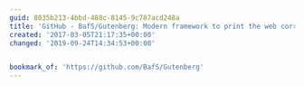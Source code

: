 ```yaml
---
guid: 8035b213-4bbd-488c-8145-9c787acd248a
title: 'GitHub - BafS/Gutenberg: Modern framework to print the web correctly.'
created: '2017-03-05T21:17:35+00:00'
changed: '2019-09-24T14:34:53+00:00'


bookmark_of: 'https://github.com/BafS/Gutenberg'
---
```




